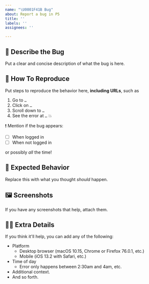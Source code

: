 ```yaml
---
name: "\U0001F41B Bug"
about: Report a bug in P5
title: ''
labels: ''
assignees: ''

---
```


## 🐛 Describe the Bug

Put a clear and concise description of what the bug is here. 

## 📜 How To Reproduce

Put steps to reproduce the behavior here, **including URLs**, such as
1. Go to `…`
2. Click on `…`
3. Scroll down to `…`
4. See the error at `…` 💥

❗️ Mention if the bug appears:
- [ ] When logged in
- [ ] When not logged in

or possibly *all* the time!


## 🔎 Expected Behavior

Replace this with what you thought *should* happen.

## 🖼 Screenshots

If you have any screenshots that help, attach them.

## 🕵️‍♀️ Extra Details

If you think it'll help, you can add any of the following:
-   Platform
    -   Desktop browser (macOS 10.15, Chrome or Firefox 76.0.1, etc.)
    -   Mobile (iOS 13.2 with Safari, etc.)
-   Time of day
    -   Error only happens between 2:30am and 4am, etc.
-   Additional context.
-   And so forth.
